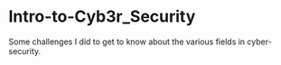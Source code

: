 # Intro-to-Cyb3r_Security

Some challenges I did to get to know about the various fields in cyber-security.

